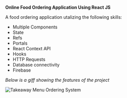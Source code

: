 **Online Food Ordering Application Using React JS**

A food ordering application utalizing the following skills:
* Multiple Components
* State
* Refs
* Portals
* React Context API
* Hooks
* HTTP Requests
* Database connectivity
* Firebase

*Below is a giff showing the features of the project*

![Takeaway Menu Ordering System](https://user-images.githubusercontent.com/76181662/172060655-28c9a6dc-2d1c-40f4-ab0b-4327d63c9836.gif)
